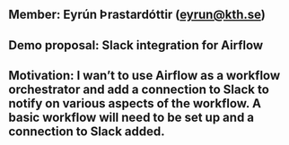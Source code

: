 ## Member: Eyrún Þrastardóttir (eyrun@kth.se)

## Demo proposal: Slack integration for Airflow

## Motivation: I wan’t to use Airflow as a workflow orchestrator and add a connection to Slack to notify on various aspects of the workflow. A basic workflow will need to be set up and a connection to Slack added.
